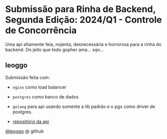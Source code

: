 # Submissão para Rinha de Backend, Segunda Edição: 2024/Q1 - Controle de Concorrência

Uma api altamente feia, nojenta, desnecessária e horrorosa para a rinha do backend. Do jeito que todo gopher ama... sqn...

## leoggo

Submissão feita com:

- `nginx` como load balancer

- `postgres` como banco de dados

- `golang` para api usando somente a lib padrão e o pgx como driver de postgres.

- [repositório da api](https://github.com/leoggo/rinha-de-backend-2024-q1-leoggo-golang)

[@leoggo](https://github.com/leoggo) @ github
